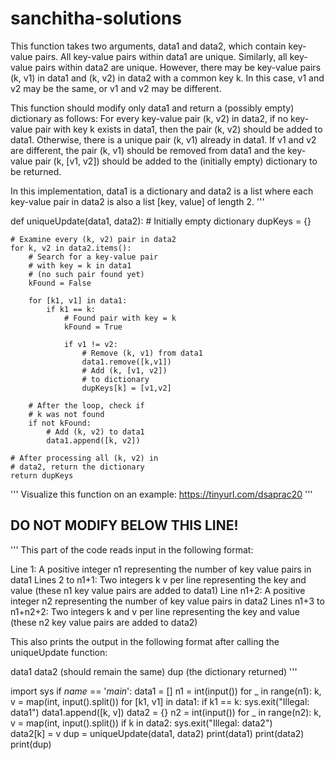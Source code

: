 # sanchitha-solutions

This function takes two arguments,
data1 and data2, which contain
key-value pairs. All key-value
pairs within data1 are unique.
Similarly, all key-value pairs
within data2 are unique. However,
there may be key-value pairs (k, v1)
in data1 and (k, v2) in data2 with a
common key k. In this case, v1 and
v2 may be the same, or v1 and v2 may
be different.

This function should modify only
data1 and return a (possibly empty)
dictionary as follows:
For every key-value pair (k, v2) in
data2, if no key-value pair with key
k exists in data1, then the pair
(k, v2) should be added to data1.
Otherwise, there is a unique pair
(k, v1) already in data1. If v1 and
v2 are different, the pair (k, v1)
should be removed from data1 and the
key-value pair (k, [v1, v2]) should
be added to the (initially empty)
dictionary to be returned.

In this implementation, data1 is a
dictionary and data2 is a list where
each key-value pair in data2 is also
a list [key, value] of length 2.
'''

def uniqueUpdate(data1, data2):
    # Initially empty dictionary
    dupKeys = {}

    # Examine every (k, v2) pair in data2
    for k, v2 in data2.items():
        # Search for a key-value pair
        # with key = k in data1
        # (no such pair found yet)
        kFound = False

        for [k1, v1] in data1:
            if k1 == k:
                # Found pair with key = k
                kFound = True

                if v1 != v2:
                	# Remove (k, v1) from data1
                	data1.remove([k,v1])
                	# Add (k, [v1, v2])
                	# to dictionary
                	dupKeys[k] = [v1,v2]
  
        # After the loop, check if
        # k was not found
        if not kFound:
            # Add (k, v2) to data1
            data1.append([k, v2])

    # After processing all (k, v2) in
    # data2, return the dictionary
    return dupKeys

'''
Visualize this function on an example:
https://tinyurl.com/dsaprac20
'''

## DO NOT MODIFY BELOW THIS LINE! ##
'''
This part of the code reads input in
the following format:

Line 1: A positive integer n1
representing the number of key value
pairs in data1
Lines 2 to n1+1: Two integers k v
per line representing the key and
value (these n1 key value pairs are
added to data1)
Line n1+2: A positive integer n2
representing the number of key value
pairs in data2
Lines n1+3 to n1+n2+2: Two integers
k and v per line representing the
key and value (these n2 key value
pairs are added to data2)

This also prints the output in the
following format after calling the
uniqueUpdate function:

data1
data2 (should remain the same)
dup (the dictionary returned)
'''

import sys
if _name_ == '_main_':
    data1 = []
    n1 = int(input())
    for _ in range(n1):
        k, v = map(int, input().split())
        for [k1, v1] in data1:
            if k1 == k:
                sys.exit("Illegal: data1")
        data1.append([k, v])
    data2 = {}
    n2 = int(input())
    for _ in range(n2):
        k, v = map(int, input().split())
        if k in data2:
            sys.exit("Illegal: data2")            
        data2[k] = v
    dup = uniqueUpdate(data1, data2)
    print(data1)
    print(data2)
    print(dup)
